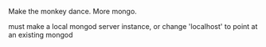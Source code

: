 Make the monkey dance. More mongo.

must make a local mongod server instance, or change 'localhost' to point at an existing mongod